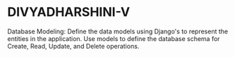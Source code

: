 # DIVYADHARSHINI-V
Database Modeling: Define the data models using Django's to represent the entities in the application. Use models to define the database schema for Create, Read, Update, and Delete operations.
